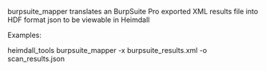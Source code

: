   burpsuite_mapper translates an BurpSuite Pro exported XML results file into HDF format json to be viewable in Heimdall
  
Examples:

  heimdall_tools burpsuite_mapper -x burpsuite_results.xml -o scan_results.json